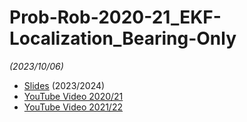 # Prob-Rob-2020-21_EKF-Localization_Bearing-Only

_(2023/10/06)_

- [Slides](/doc/lectures/prob-rob-2023-24_09_ekf_localization_bearing_only_rbs-notes.md) (2023/2024)
- [YouTube Video 2020/21](https://youtu.be/5updzc0DH7M)
- [YouTube Video 2021/22](https://youtu.be/uvSR0_N1BjU)


